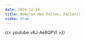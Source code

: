 ```yaml
---
date: 2024-12-19
title: Babylon Has Fallen, Fallen!!
video: true
---
```



{{< youtube v8J-Ae8QPVI >}}
